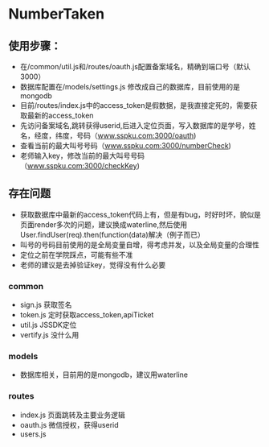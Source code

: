 # NumberTaken
## 使用步骤：
* 在/common/util.js和/routes/oauth.js配置备案域名，精确到端口号（默认3000）
* 数据库配置在/models/settings.js 修改成自己的数据库，目前使用的是mongodb
* 目前/routes/index.js中的access_token是假数据，是我直接定死的，需要获取最新的access_token
* 先访问备案域名,跳转获得userid,后进入定位页面，写入数据库的是学号，姓名，经度，纬度，号码（www.sspku.com:3000/oauth)
* 查看当前的最大叫号号码（www.sspku.com:3000/numberCheck)
* 老师输入key，修改当前的最大叫号号码（www.sspku.com:3000/checkKey)
## 存在问题
* 获取数据库中最新的access_token代码上有，但是有bug，时好时坏，貌似是页面render多次的问题，建议换成waterline,然后使用User.findUser(req).then(function(data)解决（例子而已）
* 叫号的号码目前使用的是全局变量自增，得考虑并发，以及全局变量的合理性
* 定位之前在学院踩点，可能有些不准
* 老师的建议是去掉验证key，觉得没有什么必要
### common
* sign.js 获取签名
* token.js 定时获取access_token,apiTicket
* util.js JSSDK定位
* vertify.js 没什么用
### models
* 数据库相关，目前用的是mongodb，建议用waterline
### routes
* index.js 页面跳转及主要业务逻辑
* oauth.js 微信授权，获得userid
* users.js
